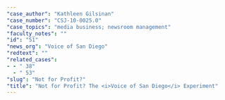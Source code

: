 ```yaml
---
"case_author": "Kathleen Gilsinan"
"case_number": "CSJ-10-0025.0"
"case_topics": "media business; newsroom management"
"faculty_notes": ""
"id": "51"
"news_org": "Voice of San Diego"
"redtext": ""
"related_cases":
- - " 38"
  - " 53"
"slug": "Not for Profit?"
"title": "Not for Profit? The <i>Voice of San Diego</i> Experiment"
---
```

